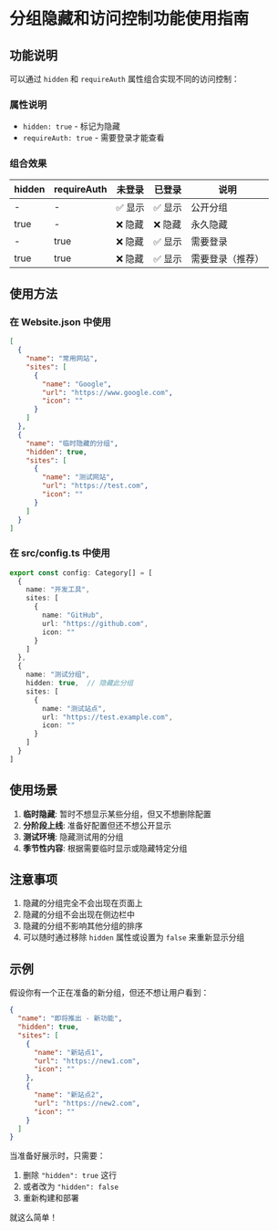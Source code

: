 # 分组隐藏和访问控制功能使用指南

## 功能说明

可以通过 `hidden` 和 `requireAuth` 属性组合实现不同的访问控制：

### 属性说明

- `hidden: true` - 标记为隐藏
- `requireAuth: true` - 需要登录才能查看

### 组合效果

| hidden | requireAuth | 未登录 | 已登录 | 说明 |
|--------|-------------|--------|--------|------|
| - | - | ✅ 显示 | ✅ 显示 | 公开分组 |
| true | - | ❌ 隐藏 | ❌ 隐藏 | 永久隐藏 |
| - | true | ❌ 隐藏 | ✅ 显示 | 需要登录 |
| true | true | ❌ 隐藏 | ✅ 显示 | 需要登录（推荐） |

## 使用方法

### 在 Website.json 中使用

```json
[
  {
    "name": "常用网站",
    "sites": [
      {
        "name": "Google",
        "url": "https://www.google.com",
        "icon": ""
      }
    ]
  },
  {
    "name": "临时隐藏的分组",
    "hidden": true,
    "sites": [
      {
        "name": "测试网站",
        "url": "https://test.com",
        "icon": ""
      }
    ]
  }
]
```

### 在 src/config.ts 中使用

```typescript
export const config: Category[] = [
  {
    name: "开发工具",
    sites: [
      {
        name: "GitHub",
        url: "https://github.com",
        icon: ""
      }
    ]
  },
  {
    name: "测试分组",
    hidden: true,  // 隐藏此分组
    sites: [
      {
        name: "测试站点",
        url: "https://test.example.com",
        icon: ""
      }
    ]
  }
]
```

## 使用场景

1. **临时隐藏**: 暂时不想显示某些分组，但又不想删除配置
2. **分阶段上线**: 准备好配置但还不想公开显示
3. **测试环境**: 隐藏测试用的分组
4. **季节性内容**: 根据需要临时显示或隐藏特定分组

## 注意事项

1. 隐藏的分组完全不会出现在页面上
2. 隐藏的分组不会出现在侧边栏中
3. 隐藏的分组不影响其他分组的排序
4. 可以随时通过移除 `hidden` 属性或设置为 `false` 来重新显示分组

## 示例

假设你有一个正在准备的新分组，但还不想让用户看到：

```json
{
  "name": "即将推出 - 新功能",
  "hidden": true,
  "sites": [
    {
      "name": "新站点1",
      "url": "https://new1.com",
      "icon": ""
    },
    {
      "name": "新站点2", 
      "url": "https://new2.com",
      "icon": ""
    }
  ]
}
```

当准备好展示时，只需要：
1. 删除 `"hidden": true` 这行
2. 或者改为 `"hidden": false`
3. 重新构建和部署

就这么简单！

